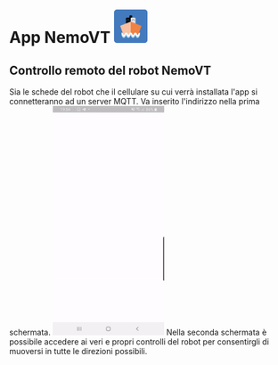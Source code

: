 <h1> App NemoVT <img src="https://github.com/JohnatanHale/NemoVT-motor-control-app/blob/master/icon/icon.png" alt="logo" width=60px/>  </h1>

## Controllo remoto del robot NemoVT
Sia le schede del robot che il cellulare su cui verrà installata l'app si connetteranno ad un server MQTT. Va inserito l'indirizzo nella prima schermata.
<img src="https://github.com/JohnatanHale/NemoVT-motor-control-app/blob/master/screenshots/app_screen.gif" alt="screen" width=200px/>
Nella seconda schermata è possibile accedere ai veri e propri controlli del robot per consentirgli di muoversi in tutte le direzioni possibili.